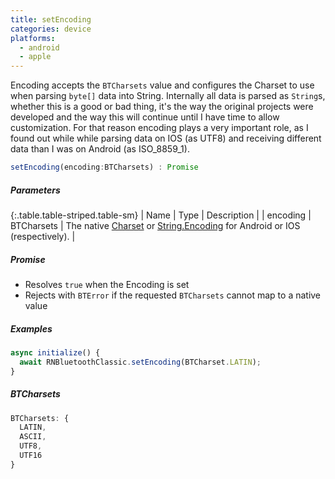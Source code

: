 ```yaml
---
title: setEncoding
categories: device
platforms:
  - android
  - apple
---
```


Encoding accepts the `BTCharsets` value and configures the Charset to use when parsing `byte[]` data into String.  Internally all data is parsed as `String`s, whether this is a good or bad thing, it's the way the original projects were developed and the way this will continue until I have time to allow customization.  For that reason encoding plays a very important role, as I found out while while parsing data on IOS (as UTF8) and receiving different data than I was on Android (as ISO_8859_1).  

```javascript
setEncoding(encoding:BTCharsets) : Promise 
```

##### Parameters

{:.table.table-striped.table-sm}
| Name | Type | Description |
| encoding | BTCharsets | The native  [Charset](https://developer.android.com/reference/java/nio/charset/Charset) or  [String.Encoding](https://developer.apple.com/documentation/swift/string/encoding) for Android or IOS (respectively). |

##### Promise

- Resolves `true` when the Encoding is set
- Rejects with `BTError` if the requested `BTCharsets` cannot map to a native value

##### Examples

```javascript
async initialize() {
  await RNBluetoothClassic.setEncoding(BTCharset.LATIN);
}
```

##### BTCharsets

```javascript
BTCharsets: {
  LATIN,
  ASCII,
  UTF8,
  UTF16
}
```